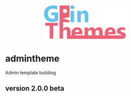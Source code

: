 
<center>

[![Vutaweb.Vn](./dist/images/logo.png)](https://vutaweb.vn)

</center>

# admintheme
Admin template building

## version 2.0.0 beta
